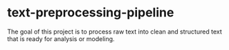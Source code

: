 # text-preprocessing-pipeline
The goal of this project is to process raw text into clean and structured text that is ready for analysis or modeling.
